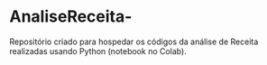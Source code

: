 # AnaliseReceita-
Repositório criado para hospedar os códigos da análise de Receita realizadas usando Python (notebook no Colab). 

